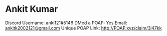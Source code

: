 # Ankit Kumar

Discord Username: anki121#5146
DMed a POAP: Yes
Email: ankitk2002121@gmail.com
Unique POAP Link: http://POAP.xyz/claim/3i47kk